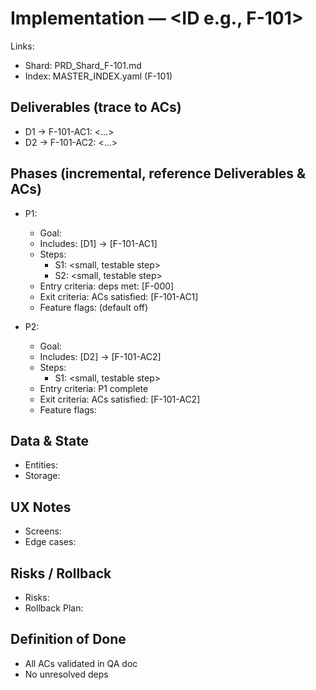 # Implementation — <ID e.g., F-101>

Links:
- Shard: PRD_Shard_F-101.md
- Index: MASTER_INDEX.yaml (F-101)

## Deliverables (trace to ACs)
- D1 → F-101-AC1: <...>
- D2 → F-101-AC2: <...>

## Phases (incremental, reference Deliverables & ACs)
- P1: <phase title>
  - Goal: <concise outcome>
  - Includes: [D1] → [F-101-AC1]
  - Steps:
    - S1: <small, testable step>
    - S2: <small, testable step>
  - Entry criteria: deps met: [F-000]
  - Exit criteria: ACs satisfied: [F-101-AC1]
  - Feature flags: <flag-name> (default off)

- P2: <phase title>
  - Goal: <concise outcome>
  - Includes: [D2] → [F-101-AC2]
  - Steps:
    - S1: <small, testable step>
  - Entry criteria: P1 complete
  - Exit criteria: ACs satisfied: [F-101-AC2]
  - Feature flags: <flag-name>

## Data & State
- Entities:
- Storage:

## UX Notes
- Screens:
- Edge cases:

## Risks / Rollback
- Risks:
- Rollback Plan:

## Definition of Done
- All ACs validated in QA doc
- No unresolved deps

